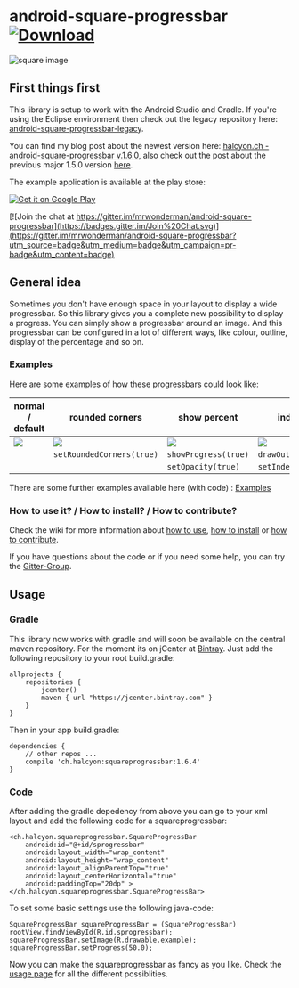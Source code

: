 android-square-progressbar[ ![Download](https://api.bintray.com/packages/mrwonderman/maven/squareprogressbar/images/download.svg) ](https://bintray.com/mrwonderman/maven/squareprogressbar/_latestVersion)
==========================
![square image](https://vqbaiq-bn1306.files.1drv.com/y3mWYs9BuIe9N1T99aNPJ3OS0HEFXgJHCn96voCjTc0gUiysA7qbzPyLm0-2UiMdIkddCPIEX4uAXH7SHYa_pS8dm8M-S1Q0mkS_0wNhi3QPMb-A9d7-SzD_LIfdA5qyJdFX-9FrfjskYkkPf3jRUqg6MBmQnMRfOfaqY5i4bb6AZw?)
## First things first

This library is setup to work with the Android Studio and Gradle. If you're using the Eclipse environment then check out the legacy repository here: [android-square-progressbar-legacy](https://github.com/mrwonderman/android-square-progressbar-legacy).

You can find my blog post about the newest version here: [halcyon.ch - android-square-progressbar v.1.6.0](http://www.halcyon.ch/android-square-progressbar-v-1-6-0/), also check out the post about the previous major 1.5.0 version [here](http://www.halcyon.ch/android-square-progressbar-v-1-5-0/).

The example application is available at the play store:

<a href="https://play.google.com/store/apps/details?id=ch.halcyon.squareprogressbar.example">
  <img alt="Get it on Google Play"
       src="https://developer.android.com/images/brand/en_generic_rgb_wo_60.png" />
</a>

[![Join the chat at https://gitter.im/mrwonderman/android-square-progressbar](https://badges.gitter.im/Join%20Chat.svg)](https://gitter.im/mrwonderman/android-square-progressbar?utm_source=badge&utm_medium=badge&utm_campaign=pr-badge&utm_content=badge)

## General idea
Sometimes you don't have enough space in your layout to display a wide progressbar. So this library gives you a complete new possibility to display a progress. You can simply show a progressbar around an image. And this progressbar can be configured in a lot of different ways, like colour, outline, display of the percentage and so on.

### Examples
Here are some examples of how these progressbars could look like:

| normal / default       | rounded corners           | show percent  | indeterminate|
| ------------- | ------------- | ----- | ----- |
|![](https://whxvpq.bn1303.livefilestore.com/y4mbpv6GEOuDrqEaDIkV_bo7t49qpQcERn5YXsEHf9owXaomI--3m5Zx0E5go4ZZIhpz32hnPNne4J7N55qK4sNbCaBY71aVgJ7aaXJYR6pZU-P5iFhLHukKQYgfJKJZacUNUvBcehqVWrnZzQza2V287yPOvxKbflYn3pt4NOFmiQ3ktvT0Z0i_EYWvofzyWwM8xhYPrxeEvNXYANpUmbu3Q?width=200&height=128&cropmode=none)| ![](https://v3xvpq.bn1303.livefilestore.com/y4m4_lOK4OqKikGze8eqQSvlGsSmkKY96VaJWSVnmnkB-QE_oXIYiO4g1GsvojMJa6Cps6CzwocZpuBmCrKkdZiG7HfZ5xOJWZT94NJY8-2uZUmGI9Vehjmd3daTEFeN3rFVF8loYR0MZS5NfcdYH3pTKs2NXtmJq5jftOYVcHLFTnxvPKbsGW1V1gB_yqI7BNDqCYSpQmQOt-dOkcR1SnSrQ?width=200&height=128&cropmode=none)| ![](https://wnxvpq.bn1303.livefilestore.com/y4mY2mdqL2fEDeHd6-qmZVC2P8CXIFETcT_1nXw8ZCTLCJjoNwjFW6_ToAruJ22d_jto0P4LuHL0DIa152e9rJ0Q_SXqmJrqq9oghuYSBwEPEQIWDBHBahX2i0tH5NgW3bE--WKnzq5gtIFuje4_9Fzu4dtyCE9ni7Nnf4UO10pC3WrftTfjWkGFsl0Irp4cARQ1f-I6ET1FinisByPKodMCg?width=200&height=128&cropmode=none)| ![](https://wxxvpq.bn1303.livefilestore.com/y4mbhN1r2hpo6TSZYGMMvTrlDz2Xua214WHLAVkJJwEYGhpeMZ4JzPUrZnnbn3wBUSNSIzw6BP5Z2pvYbtTkK3Sm-pesy-C4pOiSO4EQvbLtG8bhGVUej7CcgIw10p6XGiAw4r5nWQApzuZZ4xkcVWLI0ku4pJijdu2eE74i5rKmyXI5Uei_e_dvW4rsaYjZs8zqc5QoScOTDQhSN2dXbly6g?width=200&height=128&cropmode=none)
 |        | `setRoundedCorners(true)`          | `showProgress(true)` |  `drawOutline(true)`    |     
|        |           | `setOpacity(true)` |  `setIndeterminate(true)`    |

There are some further examples available here (with code) : [Examples](https://github.com/mrwonderman/android-square-progressbar/wiki/Examples)
### How to use it? / How to install? / How to contribute?
Check the wiki for more information about [how to use](https://github.com/mrwonderman/android-square-progressbar/wiki/Usage), [how to install](https://github.com/mrwonderman/android-square-progressbar/wiki/Use-with-an-Eclipse-Setup) or [how to contribute](https://github.com/mrwonderman/android-square-progressbar/wiki/How-To-Contribute).

If you have questions about the code or if you need some help, you can try the [Gitter-Group](https://gitter.im/mrwonderman/android-square-progressbar).

## Usage
### Gradle
This library now works with gradle and will soon be available on the central maven repository. For the moment its on jCenter at [Bintray](https://bintray.com/mrwonderman/maven/squareprogressbar/view). Just add the following repository to your root build.gradle:

    allprojects {
        repositories {
            jcenter()
            maven { url "https://jcenter.bintray.com" }
        }
    }

Then in your app build.gradle:

    dependencies {
        // other repos ...
        compile 'ch.halcyon:squareprogressbar:1.6.4'
    }

### Code
After adding the gradle depedency from above you can go to your xml layout and add the following code for a squareprogressbar:

    <ch.halcyon.squareprogressbar.SquareProgressBar
        android:id="@+id/sprogressbar"
        android:layout_width="wrap_content"
        android:layout_height="wrap_content"
        android:layout_alignParentTop="true"
        android:layout_centerHorizontal="true"
        android:paddingTop="20dp" >
    </ch.halcyon.squareprogressbar.SquareProgressBar>

To set some basic settings use the following java-code:

    SquareProgressBar squareProgressBar = (SquareProgressBar) rootView.findViewById(R.id.sprogressbar);
    squareProgressBar.setImage(R.drawable.example);
    squareProgressBar.setProgress(50.0);

Now you can make the squareprogressbar as fancy as you like. Check the [usage page](https://github.com/mrwonderman/android-square-progressbar/wiki/Usage) for all the different possiblities.
